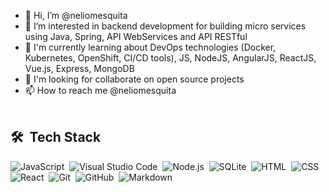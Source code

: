 - 👋 Hi, I’m @neliomesquita
- 👀 I’m interested in backend development for building micro services using Java, Spring, API WebServices and API RESTful
- 🌱 I'm currently learning about DevOps technologies (Docker, Kubernetes, OpenShift, CI/CD tools), JS, NodeJS, AngularJS, ReactJS, Vue.js, Express, MongoDB
- 💞️ I'm looking for collaborate on open source projects
- 📫 How to reach me @neliomesquita
<br><br>

## 🛠 &nbsp;Tech Stack

![JavaScript](https://img.shields.io/badge/-JavaScript-05122A?style=flat&logo=javascript)&nbsp;
![Visual Studio Code](https://img.shields.io/badge/-Visual%20Studio%20Code-05122A?style=flat&logo=visual-studio-code&logoColor=007ACC)&nbsp;
![Node.js](https://img.shields.io/badge/-Node.js-05122A?style=flat&logo=node.js)&nbsp;
![SQLite](https://img.shields.io/badge/-SQLite-05122A?style=flat&logo=sqlite)&nbsp;
![HTML](https://img.shields.io/badge/-HTML-05122A?style=flat&logo=HTML5)&nbsp;
![CSS](https://img.shields.io/badge/-CSS-05122A?style=flat&logo=CSS3&logoColor=1572B6)&nbsp;
![React](https://img.shields.io/badge/-React-05122A?style=flat&logo=react)&nbsp;
![Git](https://img.shields.io/badge/-Git-05122A?style=flat&logo=git)&nbsp;
![GitHub](https://img.shields.io/badge/-GitHub-05122A?style=flat&logo=github)&nbsp;
![Markdown](https://img.shields.io/badge/-Markdown-05122A?style=flat&logo=markdown)&nbsp;

<br><br>

